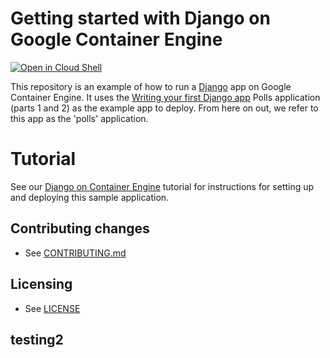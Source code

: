 # Getting started with Django on Google Container Engine

[![Open in Cloud Shell][shell_img]][shell_link]

[shell_img]: http://gstatic.com/cloudssh/images/open-btn.png
[shell_link]: https://console.cloud.google.com/cloudshell/open?git_repo=https://github.com/GoogleCloudPlatform/python-docs-samples&page=editor&open_in_editor=kubernetes_engine/django_tutorial/README.md

This repository is an example of how to run a [Django](https://www.djangoproject.com/) 
app on Google Container Engine. It uses the
[Writing your first Django app](https://docs.djangoproject.com/en/1.11/intro/tutorial01/)
Polls application (parts 1 and 2) as the example app to deploy. From here on
out, we refer to this app as the 'polls' application.


# Tutorial
See our [Django on Container Engine](https://cloud.google.com/python/django/kubernetes-engine) tutorial for instructions for setting up and deploying this sample application.


## Contributing changes

* See [CONTRIBUTING.md](https://github.com/GoogleCloudPlatform/python-docs-samples/blob/master/CONTRIBUTING.md)


## Licensing

* See [LICENSE](https://github.com/GoogleCloudPlatform/python-docs-samples/blob/master/LICENSE)

## testing2
